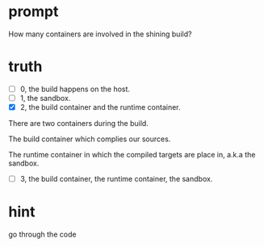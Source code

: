 # prompt
How many containers are involved in the shining build?

# truth
- [ ] 0, the build happens on the host.
- [ ] 1, the sandbox.
- [x] 2, the build container and the runtime container.

There are two containers during the build.

The build container which complies our sources.

The runtime container in which the compiled targets are place in, a.k.a the sandbox.

- [ ] 3, the build container, the runtime container, the sandbox.

# hint
go through the code
